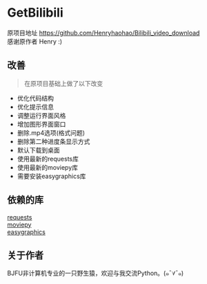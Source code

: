 # GetBilibili
原项目地址 https://github.com/Henryhaohao/Bilibili_video_download  
感谢原作者 Henry :)

## 改善
>在原项目基础上做了以下改变  
- 优化代码结构  
- 优化提示信息  
- 调整运行界面风格  
- 增加图形界面窗口  
- 删除.mp4选项(格式问题)  
- 删除第二种进度条显示方式  
- 默认下载到桌面  
- 使用最新的requests库  
- 使用最新的moviepy库  
- 需要安装easygraphics库  

## 依赖的库
[requests](https://github.com/kennethreitz/requests)  
[moviepy](https://github.com/Zulko/moviepy)  
[easygraphics](https://github.com/royqh1979/PyEasyGraphics)  

## 关于作者
BJFU非计算机专业的一只野生猿，欢迎与我交流Python。(๑¯∀¯๑)  

